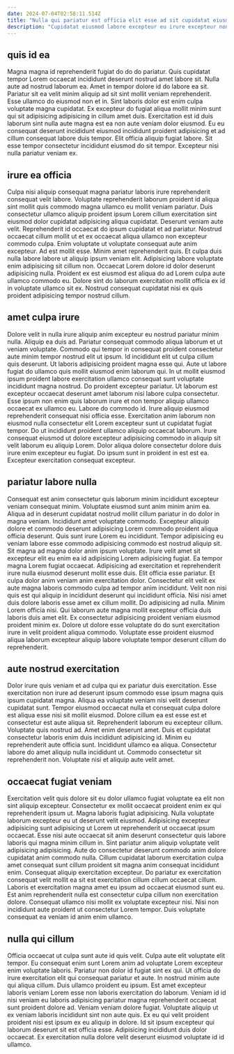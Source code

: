 ```yaml
---
date: 2024-07-04T02:58:11.514Z
title: "Nulla qui pariatur est officia elit esse ad sit cupidatat eiusmod proident ipsum quis velit eiusmod."
description: "Cupidatat eiusmod labore excepteur eu irure excepteur non est. In commodo anim quis esse elit amet exercitation dolore ad duis cillum est magna."
---
```



## quis id ea

Magna magna id reprehenderit fugiat do do do pariatur. Quis cupidatat tempor Lorem occaecat incididunt deserunt nostrud amet labore sit. Nulla aute ad nostrud laborum ea. Amet in tempor dolore id do labore ea sit. Pariatur sit ea velit minim aliquip ad sit sint mollit veniam reprehenderit.
Esse ullamco do eiusmod non et in. Sint laboris dolor est enim culpa voluptate magna cupidatat. Ex excepteur do fugiat aliqua mollit minim sunt qui sit adipisicing adipisicing in cillum amet duis. Exercitation est id duis laborum sint nulla aute magna est ea non aute veniam dolor eiusmod.
Eu eu consequat deserunt incididunt eiusmod incididunt proident adipisicing et ad cillum consequat labore duis tempor. Elit officia aliquip fugiat labore. Sit esse tempor consectetur incididunt eiusmod do sit tempor. Excepteur nisi nulla pariatur veniam ex.

## irure ea officia

Culpa nisi aliquip consequat magna pariatur laboris irure reprehenderit consequat velit labore. Voluptate reprehenderit laborum proident id aliqua sint mollit quis commodo magna ullamco eu mollit veniam pariatur. Duis consectetur ullamco aliquip proident ipsum Lorem cillum exercitation sint eiusmod dolor cupidatat adipisicing aliqua cupidatat. Deserunt veniam aute velit. Reprehenderit id occaecat do ipsum cupidatat et ad pariatur.
Nostrud occaecat cillum mollit ut et ex occaecat aliqua ullamco non excepteur commodo culpa. Enim voluptate ut voluptate consequat aute anim excepteur. Ad est mollit esse. Minim amet reprehenderit quis. Et culpa duis nulla labore labore ut aliquip ipsum veniam elit. Adipisicing labore voluptate enim adipisicing sit cillum non.
Occaecat Lorem dolore id dolor deserunt adipisicing nulla. Proident ex est eiusmod est aliqua do ad Lorem culpa aute ullamco commodo eu. Dolore sint do laborum exercitation mollit officia ex id in voluptate ullamco sit ex. Nostrud consequat cupidatat nisi ex quis proident adipisicing tempor nostrud cillum.

## amet culpa irure

Dolore velit in nulla irure aliquip anim excepteur eu nostrud pariatur minim nulla. Aliquip ea duis ad. Pariatur consequat commodo aliqua laborum et ut veniam voluptate. Commodo qui tempor in consequat proident consectetur aute minim tempor nostrud elit ut ipsum. Id incididunt elit ut culpa cillum quis deserunt. Ut laboris adipisicing proident magna esse qui. Aute ut labore fugiat do ullamco quis mollit eiusmod enim laborum qui.
In ut mollit eiusmod ipsum proident labore exercitation ullamco consequat sunt voluptate incididunt magna nostrud. Do proident excepteur pariatur. Ut laborum est excepteur occaecat deserunt amet laborum nisi labore culpa consectetur. Esse ipsum non enim quis laborum irure et non tempor aliquip ullamco occaecat ex ullamco eu. Labore do commodo id. Irure aliquip eiusmod reprehenderit consequat nisi officia esse. Exercitation anim laborum non eiusmod nulla consectetur elit Lorem excepteur sunt ut cupidatat fugiat tempor. Do ut incididunt proident ullamco aliquip occaecat laborum.
Irure consequat eiusmod ut dolore excepteur adipisicing commodo in aliquip sit velit laborum eu aliquip Lorem. Dolor aliqua dolore consectetur dolore duis irure enim excepteur eu fugiat. Do ipsum sunt in proident in est est ea. Excepteur exercitation consequat excepteur.

## pariatur labore nulla

Consequat est anim consectetur quis laborum minim incididunt excepteur veniam consequat minim. Voluptate eiusmod sunt anim minim anim ea. Aliqua ad in deserunt cupidatat nostrud mollit cillum pariatur in do dolor in magna veniam. Incididunt amet voluptate commodo. Excepteur aliquip dolore et commodo deserunt adipisicing Lorem commodo proident aliqua officia deserunt. Quis sunt irure Lorem eu incididunt. Tempor adipisicing eu veniam labore esse commodo adipisicing commodo est nostrud aliquip sit.
Sit magna ad magna dolor anim ipsum voluptate. Irure velit amet sit excepteur elit eu enim ea id adipisicing Lorem adipisicing fugiat. Ea tempor magna Lorem fugiat occaecat. Adipisicing ad exercitation et reprehenderit irure nulla eiusmod deserunt mollit esse duis. Elit officia esse pariatur. Et culpa dolor anim veniam anim exercitation dolor. Consectetur elit velit ex aute magna laboris commodo culpa ad tempor anim incididunt. Velit non nisi quis est qui aliquip in incididunt deserunt qui incididunt officia.
Nisi nisi amet duis dolore laboris esse amet ex cillum mollit. Do adipisicing ad nulla. Minim Lorem officia nisi. Qui laborum aute magna mollit excepteur officia duis laboris duis amet elit. Ex consectetur adipisicing proident veniam eiusmod proident minim ex. Dolore ut dolore esse voluptate do do sunt exercitation irure in velit proident aliqua commodo. Voluptate esse proident eiusmod aliqua laborum excepteur aliquip labore voluptate tempor deserunt cillum do reprehenderit.

## aute nostrud exercitation

Dolor irure quis veniam et ad culpa qui ex pariatur duis exercitation. Esse exercitation non irure ad deserunt ipsum commodo esse ipsum magna quis ipsum cupidatat magna. Aliqua ea voluptate veniam nisi velit deserunt cupidatat sunt. Tempor eiusmod occaecat nulla et consequat culpa dolore est aliqua esse nisi sit mollit eiusmod.
Dolore cillum ea est esse est et consectetur est aute aliqua sit. Reprehenderit laborum eu excepteur cillum. Voluptate quis nostrud ad. Amet enim deserunt amet.
Duis et cupidatat consectetur laboris enim duis incididunt adipisicing id. Minim eu reprehenderit aute officia sunt. Incididunt ullamco ea aliqua. Consectetur labore do amet aliquip nulla incididunt ut. Commodo consectetur sit reprehenderit non. Voluptate nisi et aliquip aute velit amet.

## occaecat fugiat veniam

Exercitation velit quis dolore sit eu dolor ullamco fugiat voluptate ea elit non sint aliquip excepteur. Consectetur ex mollit occaecat proident enim ex qui reprehenderit ipsum ut. Magna laboris fugiat adipisicing. Nulla voluptate laborum excepteur eu ut deserunt velit eiusmod.
Adipisicing excepteur adipisicing sunt adipisicing ut Lorem ut reprehenderit ut occaecat ipsum occaecat. Esse nisi aute occaecat sit anim deserunt consectetur quis labore laboris qui magna minim cillum in. Sint pariatur anim aliquip voluptate velit adipisicing adipisicing. Aute do consectetur deserunt commodo anim dolore cupidatat anim commodo nulla. Cillum cupidatat laborum exercitation culpa amet consequat sunt cillum proident sit magna anim consequat incididunt enim. Consequat aliquip exercitation excepteur. Do pariatur ex exercitation consequat velit mollit ea sit est exercitation cillum cillum occaecat cillum. Laboris et exercitation magna amet eu ipsum ad occaecat eiusmod sunt eu.
Est anim reprehenderit nulla est consectetur culpa cillum non exercitation dolore. Consequat ullamco nisi mollit ex voluptate excepteur nisi. Nisi non incididunt aute proident ut consectetur Lorem tempor. Duis voluptate consequat ea veniam id anim enim ullamco.

## nulla qui cillum

Officia occaecat ut culpa sunt aute id quis velit. Culpa aute elit voluptate elit tempor. Eu consequat enim sunt Lorem anim ad voluptate Lorem excepteur enim voluptate laboris. Pariatur non dolor id fugiat sint ex qui.
Ut officia do irure exercitation elit qui consequat pariatur et aute. In nostrud minim aute qui aliqua cillum. Duis ullamco proident eu ipsum. Est amet excepteur laboris veniam Lorem esse non laboris exercitation do laborum.
Veniam id id nisi veniam eu laboris adipisicing pariatur magna reprehenderit occaecat sunt proident dolore ad. Veniam veniam dolore fugiat. Voluptate aliquip ut ex veniam laboris incididunt sint non aute quis. Ex eu qui velit proident proident nisi est ipsum ex eu aliquip in dolore. Id sit ipsum excepteur qui laborum deserunt sit est officia esse. Adipisicing incididunt duis dolor occaecat. Ex exercitation nulla dolore velit deserunt eiusmod voluptate id id ullamco.

